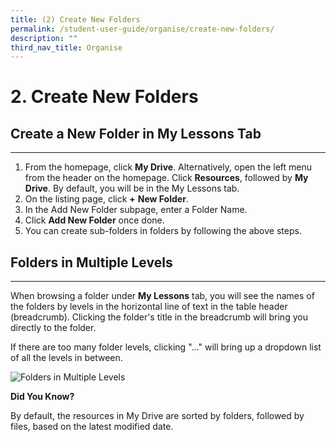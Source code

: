 ```yaml
---
title: (2) Create New Folders
permalink: /student-user-guide/organise/create-new-folders/
description: ""
third_nav_title: Organise
---
```

<h1>2. Create New Folders</h1>
<h2>Create a New Folder in My Lessons Tab</h2>
<hr>
<ol>
	<li>From the homepage, click <strong>My Drive</strong>. Alternatively, open the left menu from the header on the homepage. Click <strong>Resources</strong>, followed by <strong>My Drive</strong>. By default, you will be in the My Lessons tab.</li>
	<li>On the listing page, click <strong>+</strong> <strong>New Folder</strong>.</li>
	<li>In the Add New Folder subpage, enter a Folder Name.</li>
	<li>Click <strong>Add New Folder</strong> once done.</li>
	<li>You can create sub-folders in folders by following the above steps.</li>
</ol>

<h2>Folders in Multiple Levels</h2>
<hr>
<p>When browsing a folder under <strong>My Lessons</strong> tab, you will see the names of the folders by levels in the horizontal line of text in the table header (breadcrumb). Clicking the folder's title in the breadcrumb will bring you directly to the folder.</p>

<p>If there are too many folder levels, clicking "..." will bring up a dropdown list of all the levels in between.</p>

<p><img alt="Folders in Multiple Levels" src="O-MultipleFolders.png"></p>

<strong>Did You Know?</strong>
<p>By default, the resources in My Drive are sorted by folders, followed by files, based on the latest modified date.</p>
